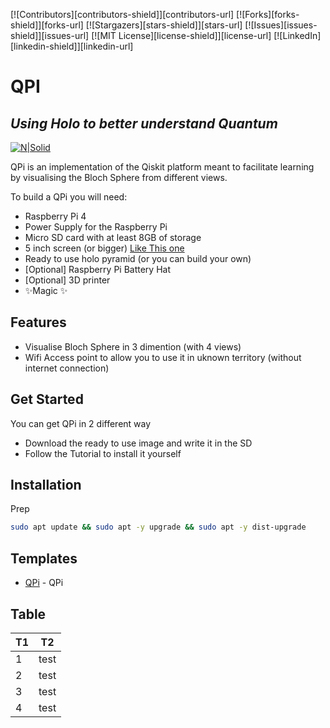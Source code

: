 [![Contributors][contributors-shield]][contributors-url]
[![Forks][forks-shield]][forks-url]
[![Stargazers][stars-shield]][stars-url]
[![Issues][issues-shield]][issues-url]
[![MIT License][license-shield]][license-url]
[![LinkedIn][linkedin-shield]][linkedin-url]

# QPI
## _Using Holo to better understand Quantum_

[![N|Solid](https://github.ibm.com/qpi/qpi/blob/master/misc/down.png)](https://github.ibm.com/qpi/qpi)

QPi is an implementation of the Qiskit platform meant to facilitate learning by visualising the Bloch Sphere from different views.

To build a QPi you will need:

- Raspberry Pi 4
- Power Supply for the Raspberry Pi
- Micro SD card with at least 8GB of storage
- 5 inch screen (or bigger) [Like This one](https://es.aliexpress.com/item/4000285089550.html?spm=a2g0s.9042311.0.0.532063c0x1I59N)
- Ready to use holo pyramid (or you can build your own)
- [Optional] Raspberry Pi Battery Hat 
- [Optional] 3D printer 
- ✨Magic ✨

## Features

- Visualise Bloch Sphere in 3 dimention (with 4 views)
- Wifi Access point to allow you to use it in uknown territory (without internet connection)

## Get Started 
You can get QPi in 2 different way

- Download the ready to use image and write it in the SD 
- Follow the Tutorial to install it yourself


## Installation

Prep

```sh
sudo apt update && sudo apt -y upgrade && sudo apt -y dist-upgrade
```
## Templates

- [QPi](https://github.ibm.com/qpi/qpi) - QPi 



## Table

| T1 | T2 |
| ------ | ------ |
| 1 | test |
| 2 | test |
| 3  | test |
| 4 | test |

